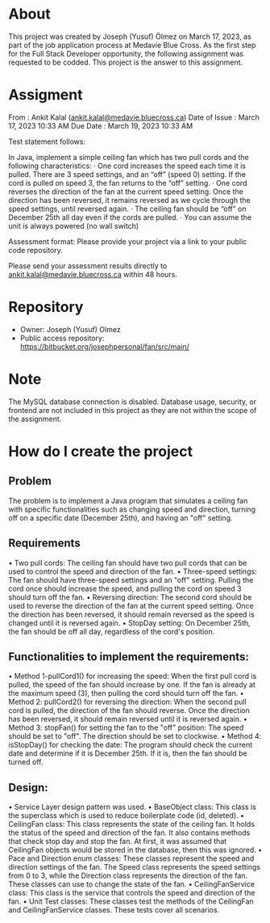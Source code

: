 # About

This project was created by Joseph (Yusuf) Ölmez on March 17, 2023, as part of the job application process at Medavie Blue Cross.
As the first step for the Full Stack Developer opportunity, the following assignment was requested to be codded.
This project is the answer to this assignment.

# Assigment

From : Ankit Kalal (ankit.kalal@medavie.bluecross.ca)
Date of Issue : March 17, 2023 10:33 AM
Due Date : March 19, 2023 10:33 AM

Test statement follows:

In Java, implement a simple ceiling fan which has two pull cords and the following characteristics:
· One cord increases the speed each time it is pulled. There are 3 speed settings, and an “off” (speed 0) setting. If the cord is pulled on speed 3, the fan returns to the “off” setting.
· One cord reverses the direction of the fan at the current speed setting. Once the direction has been reversed, it remains reversed as we cycle through the speed settings, until reversed again.
· The ceiling fan should be “off” on December 25th all day even if the cords are pulled.
· You can assume the unit is always powered (no wall switch)

Assessment format: Please provide your project via a link to your public code repository.

Please send your assessment results directly to ankit.kalal@medavie.bluecross.ca within 48 hours.

# Repository

- Owner: Joseph (Yusuf) Olmez
- Public access repository: https://bitbucket.org/josephpersonal/fan/src/main/

# Note

The MySQL database connection is disabled. Database usage, security, or frontend are not included in this project as they are not within the scope of the assignment.

# How do I create the project

## Problem

The problem is to implement a Java program that simulates a ceiling fan with specific functionalities such as changing speed and direction, turning off on a specific date (December 25th), and having an "off" setting.

## Requirements

• Two pull cords: The ceiling fan should have two pull cords that can be used to control the speed and direction of the fan.
• Three-speed settings: The fan should have three-speed settings and an "off" setting. Pulling the cord once should increase the speed, and pulling the cord on speed 3 should turn off the fan.
• Reversing direction: The second cord should be used to reverse the direction of the fan at the current speed setting. Once the direction has been reversed, it should remain reversed as the speed is changed until it is reversed again.
• StopDay setting: On December 25th, the fan should be off all day, regardless of the cord's position.

## Functionalities to implement the requirements:

• Method 1-pullCord1() for increasing the speed: When the first pull cord is pulled, the speed of the fan should increase by one. If the fan is already at the maximum speed (3), then pulling the cord should turn off the fan.
• Method 2: pullCord2() for reversing the direction: When the second pull cord is pulled, the direction of the fan should reverse. Once the direction has been reversed, it should remain reversed until it is reversed again.
• Method 3: stopFan() for setting the fan to the "off" position: The speed should be set to "off". The direction should be set to clockwise.
• Method 4: isStopDay() for checking the date: The program should check the current date and determine if it is December 25th. If it is, then the fan should be turned off.

## Design:

• Service Layer design pattern was used.
• BaseObject class: This class is the superclass which is used to reduce boilerplate code (id, deleted).
• CeilingFan class: This class represents the state of the ceiling fan. It holds the status of the speed and direction of the fan. It also contains methods that check stop day and stop the fan. At first, it was assumed that CeilingFan objects would be stored in the database, then this was ignored.
• Pace and Direction enum classes: These classes represent the speed and direction settings of the fan. The Speed class represents the speed settings from 0 to 3, while the Direction class represents the direction of the fan. These classes can use to change the state of the fan.
• CeilingFanService class: This class is the service that controls the speed and direction of the fan.
• Unit Test classes: These classes test the methods of the CeilingFan and CeilingFanService classes. These tests cover all scenarios.
